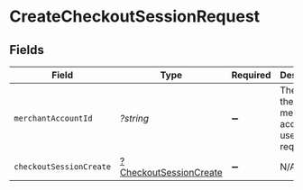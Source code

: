 # CreateCheckoutSessionRequest


## Fields

| Field                                                   | Type                                                    | Required                                                | Description                                             | Example                                                 |
| ------------------------------------------------------- | ------------------------------------------------------- | ------------------------------------------------------- | ------------------------------------------------------- | ------------------------------------------------------- |
| `merchantAccountId`                                     | *?string*                                               | :heavy_minus_sign:                                      | The ID of the merchant account to use for this request. | default                                                 |
| `checkoutSessionCreate`                                 | [?CheckoutSessionCreate](./CheckoutSessionCreate.md)    | :heavy_minus_sign:                                      | N/A                                                     |                                                         |